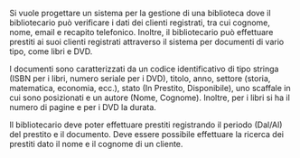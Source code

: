 Si vuole progettare un sistema per la gestione di una biblioteca dove il bibliotecario può verificare i dati dei clienti registrati, tra cui cognome, nome, email e recapito telefonico. Inoltre, il bibliotecario può effettuare prestiti ai suoi clienti registrati attraverso il sistema per documenti di vario tipo, come libri e DVD.

I documenti sono caratterizzati da un codice identificativo di tipo stringa (ISBN per i libri, numero seriale per i DVD), titolo, anno, settore (storia, matematica, economia, ecc.), stato (In Prestito, Disponibile), uno scaffale in cui sono posizionati e un autore (Nome, Cognome). Inoltre, per i libri si ha il numero di pagine e per i DVD la durata.

Il bibliotecario deve poter effettuare prestiti registrando il periodo (Dal/Al) del prestito e il documento. Deve essere possibile effettuare la ricerca dei prestiti dato il nome e il cognome di un cliente.
